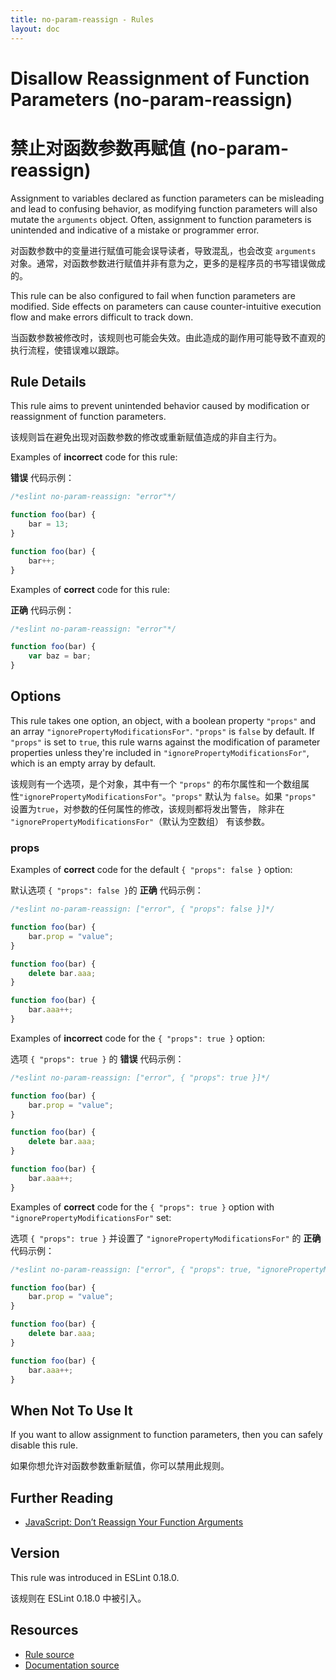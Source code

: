 ```yaml
---
title: no-param-reassign - Rules
layout: doc
---
```

<!-- Note: No pull requests accepted for this file. See README.md in the root directory for details. -->

# Disallow Reassignment of Function Parameters (no-param-reassign)

# 禁止对函数参数再赋值 (no-param-reassign)

Assignment to variables declared as function parameters can be misleading and lead to confusing behavior, as modifying function parameters will also mutate the `arguments` object. Often, assignment to function parameters is unintended and indicative of a mistake or programmer error.

对函数参数中的变量进行赋值可能会误导读者，导致混乱，也会改变 `arguments` 对象。通常，对函数参数进行赋值并非有意为之，更多的是程序员的书写错误做成的。

This rule can be also configured to fail when function parameters are modified. Side effects on parameters can cause counter-intuitive execution flow and make errors difficult to track down.

当函数参数被修改时，该规则也可能会失效。由此造成的副作用可能导致不直观的执行流程，使错误难以跟踪。

## Rule Details

This rule aims to prevent unintended behavior caused by modification or reassignment of function parameters.

该规则旨在避免出现对函数参数的修改或重新赋值造成的非自主行为。

Examples of **incorrect** code for this rule:

**错误** 代码示例：

```js
/*eslint no-param-reassign: "error"*/

function foo(bar) {
    bar = 13;
}

function foo(bar) {
    bar++;
}
```

Examples of **correct** code for this rule:

**正确** 代码示例：

```js
/*eslint no-param-reassign: "error"*/

function foo(bar) {
    var baz = bar;
}
```

## Options

This rule takes one option, an object, with a boolean property `"props"` and an array `"ignorePropertyModificationsFor"`. `"props"` is `false` by default. If `"props"` is set to `true`, this rule warns against the modification of parameter properties unless they're included in `"ignorePropertyModificationsFor"`, which is an empty array by default.

该规则有一个选项，是个对象，其中有一个 `"props"` 的布尔属性和一个数组属性`"ignorePropertyModificationsFor"`。`"props"` 默认为 `false`。如果 `"props"` 设置为`true`，对参数的任何属性的修改，该规则都将发出警告， 除非在 `"ignorePropertyModificationsFor"`（默认为空数组） 有该参数。

### props

Examples of **correct** code for the default `{ "props": false }` option:

默认选项 `{ "props": false }`的 **正确** 代码示例：

```js
/*eslint no-param-reassign: ["error", { "props": false }]*/

function foo(bar) {
    bar.prop = "value";
}

function foo(bar) {
    delete bar.aaa;
}

function foo(bar) {
    bar.aaa++;
}
```

Examples of **incorrect** code for the `{ "props": true }` option:

选项 `{ "props": true }` 的 **错误** 代码示例：

```js
/*eslint no-param-reassign: ["error", { "props": true }]*/

function foo(bar) {
    bar.prop = "value";
}

function foo(bar) {
    delete bar.aaa;
}

function foo(bar) {
    bar.aaa++;
}
```

Examples of **correct** code for the `{ "props": true }` option with `"ignorePropertyModificationsFor"` set:

选项 `{ "props": true }` 并设置了 `"ignorePropertyModificationsFor"` 的 **正确** 代码示例：

```js
/*eslint no-param-reassign: ["error", { "props": true, "ignorePropertyModificationsFor": ["bar"] }]*/

function foo(bar) {
    bar.prop = "value";
}

function foo(bar) {
    delete bar.aaa;
}

function foo(bar) {
    bar.aaa++;
}
```


## When Not To Use It

If you want to allow assignment to function parameters, then you can safely disable this rule.

如果你想允许对函数参数重新赋值，你可以禁用此规则。

## Further Reading

* [JavaScript: Don’t Reassign Your Function Arguments](http://spin.atomicobject.com/2011/04/10/javascript-don-t-reassign-your-function-arguments/)

## Version

This rule was introduced in ESLint 0.18.0.

该规则在 ESLint 0.18.0 中被引入。

## Resources

* [Rule source](https://github.com/eslint/eslint/tree/master/lib/rules/no-param-reassign.js)
* [Documentation source](https://github.com/eslint/eslint/tree/master/docs/rules/no-param-reassign.md)
